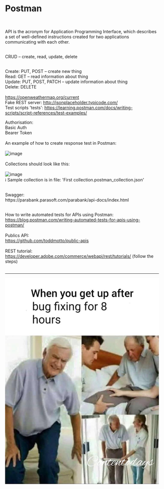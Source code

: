 # Postman

<br>

API is the acronym for Application Programming Interface, which describes a set of well-defined instructions created for two applications communicating with each other.

<br>
CRUD – create, read, update, delete
<br><br>

Create: PUT, POST – create new thing
<br>
Read: GET – read  information about thing
<br>
Update: PUT, POST, PATCH – update information about thing
<br>
Delete: DELETE
<br><br>
https://openweathermap.org/current
<br>
Fake REST server: http://jsonplaceholder.typicode.com/
<br>
Test scripts 'tests': https://learning.postman.com/docs/writing-scripts/script-references/test-examples/

Authorisation: <br>
Basic Auth
<br>
Bearer Token
<br><br>
An example of how to create response test in Postman:
<br><br>
![image](https://github.com/Rafu7s/Postman/assets/37976003/256c9cfb-05c2-4f61-ae41-5af92375c457)
<br><br>
Collections should look like this:
<br><br>
![image](https://github.com/Rafu7s/Postman/assets/37976003/5f5eb0af-4c5c-4a2e-8fe2-189849464821)
<br>ℹ️ Sample collection is in file: 'First collection.postman_collection.json'

<br>
Swagger: <br>
https://parabank.parasoft.com/parabank/api-docs/index.html
<br><br>

How to write automated tests for APIs using Postman: <br>
https://blog.postman.com/writing-automated-tests-for-apis-using-postman/
<br><br>
Publics API: <br>
https://github.com/toddmotto/public-apis 
<br><br>
REST tutorial: <br>
https://developer.adobe.com/commerce/webapi/rest/tutorials/  (follow the steps)
<br><br>

----------------------------------------------------------------------------------------------
![alt text](/bugfixing.jpg)
